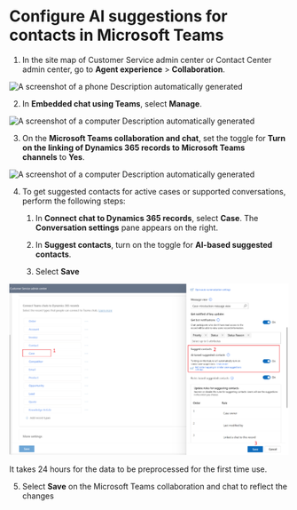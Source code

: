 # Configure AI suggestions for contacts in Microsoft Teams

1.  In the site map of Customer Service admin center or Contact Center
    admin center, go to **Agent experience** \> **Collaboration**.

![A screenshot of a phone Description automatically
generated](./media/media21/image1.png)

2.  In **Embedded chat using Teams**, select **Manage**.

![A screenshot of a computer Description automatically
generated](./media/media21/image2.png)

3.  On the **Microsoft Teams collaboration and chat**, set the toggle
    for **Turn on the linking of Dynamics 365 records to Microsoft Teams
    channels** to **Yes**.

![A screenshot of a computer Description automatically
generated](./media/media21/image3.png)

4.  To get suggested contacts for active cases or supported
    conversations, perform the following steps:

    1.  In **Connect chat to Dynamics 365 records**, select **Case**.
        The **Conversation settings** pane appears on the right.

    2.  In **Suggest contacts**, turn on the toggle for **AI-based
        suggested contacts**.

    3.  Select **Save**

![](./media/media21/image4.png)

It takes 24 hours for the data to be preprocessed for the first time
use.

5. Select **Save** on the Microsoft Teams collaboration and chat to
reflect the changes
